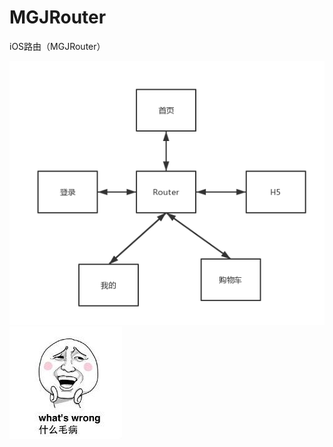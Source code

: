 # MGJRouter
iOS路由（MGJRouter）

![image](https://github.com/ZongAng123/MGJRouter/blob/master/3059048-aaa41d52b7e9daaf.png)
![image](https://github.com/AngelSXD/sxd_first_repository/blob/master/images/20160615165142.png)
